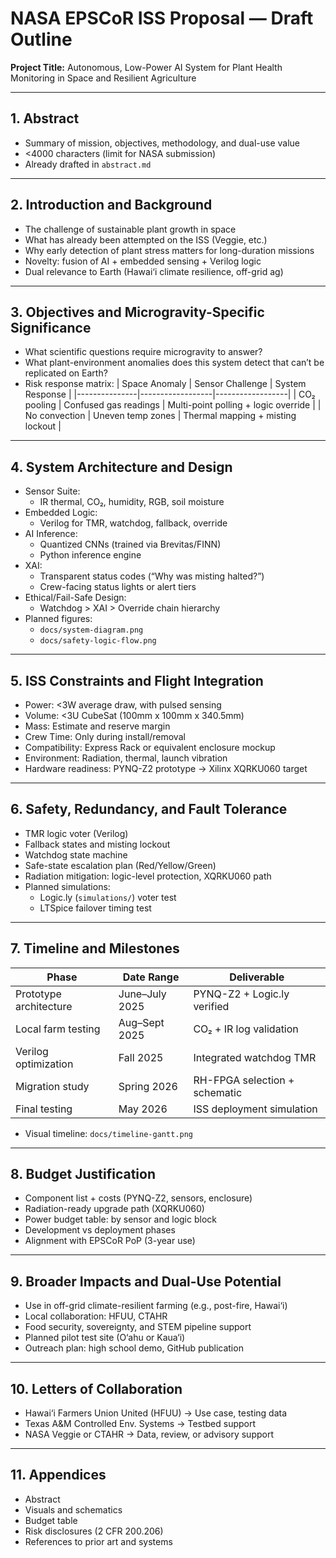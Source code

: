 # NASA EPSCoR ISS Proposal — Draft Outline  
**Project Title:** Autonomous, Low-Power AI System for Plant Health Monitoring in Space and Resilient Agriculture

---

## 1. Abstract
- Summary of mission, objectives, methodology, and dual-use value
- <4000 characters (limit for NASA submission)
- Already drafted in `abstract.md`

---

## 2. Introduction and Background
- The challenge of sustainable plant growth in space
- What has already been attempted on the ISS (Veggie, etc.)
- Why early detection of plant stress matters for long-duration missions
- Novelty: fusion of AI + embedded sensing + Verilog logic
- Dual relevance to Earth (Hawai‘i climate resilience, off-grid ag)

---

## 3. Objectives and Microgravity-Specific Significance
- What scientific questions require microgravity to answer?
- What plant-environment anomalies does this system detect that can’t be replicated on Earth?
- Risk response matrix:
  | Space Anomaly | Sensor Challenge | System Response |
  |---------------|------------------|------------------|
  | CO₂ pooling   | Confused gas readings | Multi-point polling + logic override |
  | No convection | Uneven temp zones | Thermal mapping + misting lockout |

---

## 4. System Architecture and Design
- Sensor Suite:
  - IR thermal, CO₂, humidity, RGB, soil moisture
- Embedded Logic:
  - Verilog for TMR, watchdog, fallback, override
- AI Inference:
  - Quantized CNNs (trained via Brevitas/FINN)
  - Python inference engine
- XAI:
  - Transparent status codes (“Why was misting halted?”)
  - Crew-facing status lights or alert tiers
- Ethical/Fail-Safe Design:
  - Watchdog > XAI > Override chain hierarchy
- Planned figures:
  - `docs/system-diagram.png`
  - `docs/safety-logic-flow.png`

---

## 5. ISS Constraints and Flight Integration
- Power: <3W average draw, with pulsed sensing
- Volume: <3U CubeSat (100mm x 100mm x 340.5mm)
- Mass: Estimate and reserve margin
- Crew Time: Only during install/removal
- Compatibility: Express Rack or equivalent enclosure mockup
- Environment: Radiation, thermal, launch vibration
- Hardware readiness: PYNQ-Z2 prototype → Xilinx XQRKU060 target

---

## 6. Safety, Redundancy, and Fault Tolerance
- TMR logic voter (Verilog)
- Fallback states and misting lockout
- Watchdog state machine
- Safe-state escalation plan (Red/Yellow/Green)
- Radiation mitigation: logic-level protection, XQRKU060 path
- Planned simulations:
  - Logic.ly (`simulations/`) voter test
  - LTSpice failover timing test

---

## 7. Timeline and Milestones
| Phase | Date Range | Deliverable |
|-------|------------|-------------|
| Prototype architecture | June–July 2025 | PYNQ-Z2 + Logic.ly verified |
| Local farm testing | Aug–Sept 2025 | CO₂ + IR log validation |
| Verilog optimization | Fall 2025 | Integrated watchdog TMR |
| Migration study | Spring 2026 | RH-FPGA selection + schematic |
| Final testing | May 2026 | ISS deployment simulation |

- Visual timeline: `docs/timeline-gantt.png`

---

## 8. Budget Justification
- Component list + costs (PYNQ-Z2, sensors, enclosure)
- Radiation-ready upgrade path (XQRKU060)
- Power budget table: by sensor and logic block
- Development vs deployment phases
- Alignment with EPSCoR PoP (3-year use)

---

## 9. Broader Impacts and Dual-Use Potential
- Use in off-grid climate-resilient farming (e.g., post-fire, Hawai‘i)
- Local collaboration: HFUU, CTAHR
- Food security, sovereignty, and STEM pipeline support
- Planned pilot test site (O‘ahu or Kaua‘i)
- Outreach plan: high school demo, GitHub publication

---

## 10. Letters of Collaboration
- Hawai‘i Farmers Union United (HFUU) → Use case, testing data
- Texas A&M Controlled Env. Systems → Testbed support
- NASA Veggie or CTAHR → Data, review, or advisory support

---

## 11. Appendices
- Abstract
- Visuals and schematics
- Budget table
- Risk disclosures (2 CFR 200.206)
- References to prior art and systems


